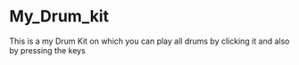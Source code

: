 # My_Drum_kit
This is a my Drum Kit on which you can play all drums by clicking it and also by pressing the keys 
